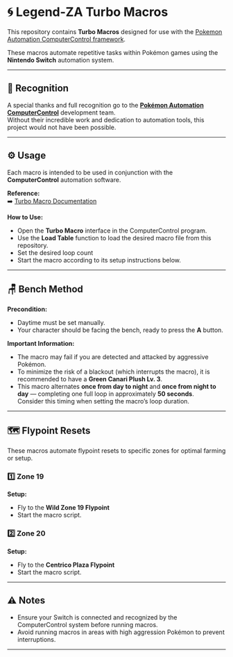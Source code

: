 # 🌀 Legend-ZA Turbo Macros

This repository contains **Turbo Macros** designed for use with the [Pokemon Automation ComputerControl framework](https://github.com/PokemonAutomation/ComputerControl/blob/master/Wiki/Programs/NintendoSwitch/TurboMacro.md).

These macros automate repetitive tasks within Pokémon games using the **Nintendo Switch** automation system.

---

## 💠 Recognition

A special thanks and full recognition go to the **[Pokémon Automation ComputerControl](https://github.com/PokemonAutomation/ComputerControl)** development team.  
Without their incredible work and dedication to automation tools, this project would not have been possible.

---

## ⚙️ Usage

Each macro is intended to be used in conjunction with the **ComputerControl** automation software.

**Reference:**  
➡️ [Turbo Macro Documentation](https://github.com/PokemonAutomation/ComputerControl/blob/master/Wiki/Programs/NintendoSwitch/TurboMacro.md)

**How to Use:**
- Open the **Turbo Macro** interface in the ComputerControl program.  
- Use the **Load Table** function to load the desired macro file from this repository.
- Set the desired loop count
- Start the macro according to its setup instructions below.

---

## 🪑 Bench Method

**Precondition:**  
- Daytime must be set manually.  
- Your character should be facing the bench, ready to press the **A** button.

**Important Information:**  
- The macro may fail if you are detected and attacked by aggressive Pokémon.  
- To minimize the risk of a blackout (which interrupts the macro), it is recommended to have a **Green Canari Plush Lv. 3**.
- This macro alternates **once from day to night** and **once from night to day** — completing one full loop in approximately **50 seconds**.  
  Consider this timing when setting the macro’s loop duration.

---

## 🗺️ Flypoint Resets

These macros automate flypoint resets to specific zones for optimal farming or setup.

### 1️⃣ Zone 19
**Setup:**  
- Fly to the **Wild Zone 19 Flypoint**  
- Start the macro script.

### 2️⃣ Zone 20
**Setup:**  
- Fly to the **Centrico Plaza Flypoint**  
- Start the macro script.

---

## ⚠️ Notes
- Ensure your Switch is connected and recognized by the ComputerControl system before running macros.
- Avoid running macros in areas with high aggression Pokémon to prevent interruptions.

---
